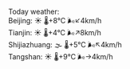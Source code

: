 Today weather:  
Beijing: ☀️   🌡️+8°C 🌬️↙4km/h  
Tianjin: ☀️   🌡️+4°C 🌬️↗8km/h  
Shijiazhuang: 🌫  🌡️+5°C 🌬️↖4km/h  
Tangshan: ☀️   🌡️+9°C 🌬️→4km/h  
